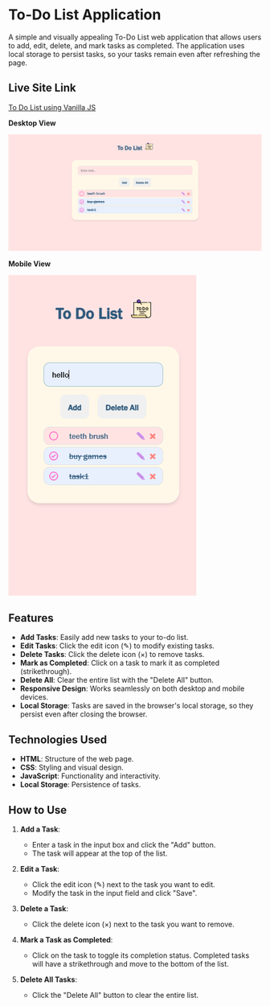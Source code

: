 # To-Do List Application

A simple and visually appealing To-Do List web application that allows users to add, edit, delete, and mark tasks as completed. The application uses local storage to persist tasks, so your tasks remain even after refreshing the page.

## Live Site Link
[To Do List using Vanilla JS](https://todolist-js-vanilla.netlify.app/)

**Desktop View**

![desktop view](images/desktopView.png)

**Mobile View**

![mobile view](images/mobileView.png)


## Features

- **Add Tasks**: Easily add new tasks to your to-do list.
- **Edit Tasks**: Click the edit icon (✎) to modify existing tasks.
- **Delete Tasks**: Click the delete icon (×) to remove tasks.
- **Mark as Completed**: Click on a task to mark it as completed (strikethrough).
- **Delete All**: Clear the entire list with the "Delete All" button.
- **Responsive Design**: Works seamlessly on both desktop and mobile devices.
- **Local Storage**: Tasks are saved in the browser's local storage, so they persist even after closing the browser.

## Technologies Used

- **HTML**: Structure of the web page.
- **CSS**: Styling and visual design.
- **JavaScript**: Functionality and interactivity.
- **Local Storage**: Persistence of tasks.

## How to Use

1. **Add a Task**:
   - Enter a task in the input box and click the "Add" button.
   - The task will appear at the top of the list.

2. **Edit a Task**:
   - Click the edit icon (✎) next to the task you want to edit.
   - Modify the task in the input field and click "Save".

3. **Delete a Task**:
   - Click the delete icon (×) next to the task you want to remove.

4. **Mark a Task as Completed**:
   - Click on the task to toggle its completion status. Completed tasks will have a strikethrough and move to the bottom of the list.

5. **Delete All Tasks**:
   - Click the "Delete All" button to clear the entire list.

